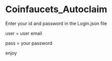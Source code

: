 # Coinfaucets_Autoclaim

Enter your id and password in the Login.json file

user = user email

pass = your password



enjoy


